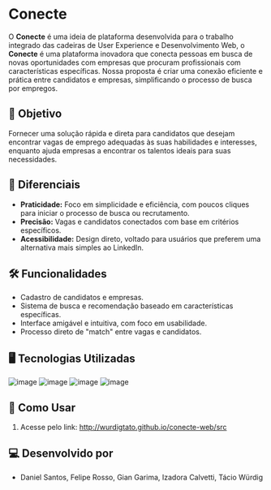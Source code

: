 # Conecte

O **Conecte** é uma ideia de plataforma desenvolvida para o trabalho integrado das cadeiras de User Experience e Desenvolvimento Web, o **Conecte** é uma plataforma inovadora que conecta pessoas em busca de novas oportunidades com empresas que procuram profissionais com características específicas. Nossa proposta é criar uma conexão eficiente e prática entre candidatos e empresas, simplificando o processo de busca por empregos.

## 🎯 Objetivo

Fornecer uma solução rápida e direta para candidatos que desejam encontrar vagas de emprego adequadas às suas habilidades e interesses, enquanto ajuda empresas a encontrar os talentos ideais para suas necessidades.

## 🚀 Diferenciais

- **Praticidade:** Foco em simplicidade e eficiência, com poucos cliques para iniciar o processo de busca ou recrutamento.
- **Precisão:** Vagas e candidatos conectados com base em critérios específicos.
- **Acessibilidade:** Design direto, voltado para usuários que preferem uma alternativa mais simples ao LinkedIn.

## 🛠️ Funcionalidades

- Cadastro de candidatos e empresas.
- Sistema de busca e recomendação baseado em características específicas.
- Interface amigável e intuitiva, com foco em usabilidade.
- Processo direto de "match" entre vagas e candidatos.

## 🖥️ Tecnologias Utilizadas

![image](https://img.shields.io/badge/Figma-F24E1E?style=for-the-badge&logo=figma&logoColor=white)
![image](https://img.shields.io/badge/HTML5-E34F26?style=for-the-badge&logo=html5&logoColor=white)
![image](https://img.shields.io/badge/CSS3-1572B6?style=for-the-badge&logo=css3&logoColor=white)
![image](https://img.shields.io/badge/Tailwind_CSS-38B2AC?style=for-the-badge&logo=tailwind-css&logoColor=white)

## 📌 Como Usar

1. Acesse pelo link:
   http://wurdigtato.github.io/conecte-web/src

   
## 💻 Desenvolvido por
- Daniel Santos, Felipe Rosso, Gian Garima, Izadora Calvetti, Tácio Würdig
